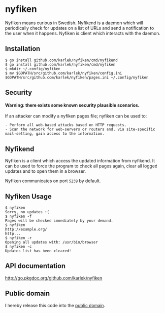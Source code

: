 nyfiken
=======

Nyfiken means curious in Swedish. Nyfikend is a daemon which will periodically check for updates on a list of URLs and send a notification to the user when it happens. Nyfiken is client which interacts with the daemon.

Installation
------------
```fish
$ go install github.com/karlek/nyfiken/cmd/nyfikend
$ go install github.com/karlek/nyfiken/cmd/nyfiken
$ mkdir ~/.config/nyfiken  
$ mv $GOPATH/src/github.com/karlek/nyfiken/config.ini $GOPATH/src/github.com/karlek/nyfiken/pages.ini ~/.config/nyfiken
```

Security
--------

#### Warning: there exists some known security plausible scenarios.
If an attacker can modify a nyfiken pages file; nyfiken can be used to:

    - Perform all web-based attacks based on HTTP requests.
    - Scan the network for web-servers or routers and, via site-specific mail-setting, gain access to the information.

Nyfikend
--------
Nyfiken is a client which access the updated information from nyfikend. It can be used to force the program to check all pages again, clear all logged updates and to open them in a browser.

Nyfiken communicates on port `5239` by default.

Nyfiken Usage
--------------
```fish
$ nyfiken
Sorry, no updates :(
$ nyfiken -f
Pages will be checked immediately by your demand.
$ nyfiken
http://example.org/
http...
$ nyfiken -r
Opening all updates with: /usr/bin/browser
$ nyfiken -c
Updates list has been cleared!
```

API documentation
-----------------
http://go.pkgdoc.org/github.com/karlek/nyfiken

Public domain
-------------
I hereby release this code into the [public domain](https://creativecommons.org/publicdomain/zero/1.0/).
